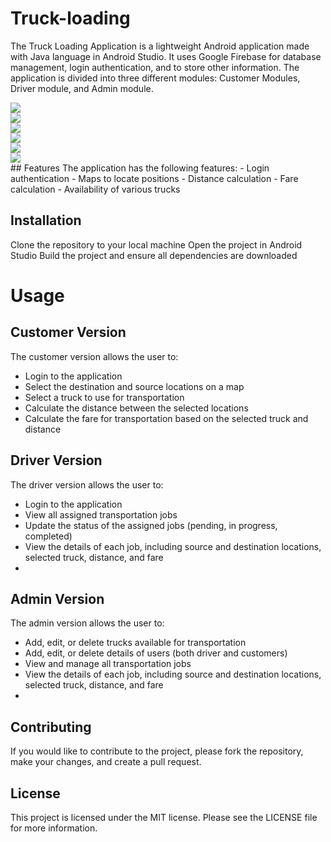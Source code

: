 # Truck-loading

The Truck Loading Application is a lightweight Android application made with Java language in Android Studio. It uses Google Firebase for database management, login authentication, and to store other information. The application is divided into three different modules: Customer Modules, Driver module, and Admin module.
<div style="width:100%">
 <div style"width:30%"><img src="https://github.com/atisamhaq123/Truck-loading/blob/main/Screens/1.jpg"></div>
  <div style"width:30%"><img src="https://github.com/atisamhaq123/Truck-loading/blob/main/Screens/2.jpg"></div>
  <div style"width:30%"><img src="https://github.com/atisamhaq123/Truck-loading/blob/main/Screens/3.jpg"></div>
</div>
<div style="width:100%">
 <div style"width:30%"><img src="https://github.com/atisamhaq123/Truck-loading/blob/main/Screens/4.jpg"></div>
  <div style"width:30%"><img src="https://github.com/atisamhaq123/Truck-loading/blob/main/Screens/5.jpg"></div>
  <div style"width:30%"><img src="https://github.com/atisamhaq123/Truck-loading/blob/main/Screens/6.jpg"></div>
</div>
## Features
The application has the following features:
 - Login authentication
 - Maps to locate positions
 - Distance calculation
 - Fare calculation
 - Availability of various trucks

## Installation
Clone the repository to your local machine
Open the project in Android Studio
Build the project and ensure all dependencies are downloaded

# Usage
## Customer Version
The customer version allows the user to:
 - Login to the application
 - Select the destination and source locations on a map
 - Select a truck to use for transportation
 - Calculate the distance between the selected locations
 - Calculate the fare for transportation based on the selected truck and distance
  
## Driver Version
The driver version allows the user to:
 - Login to the application
 - View all assigned transportation jobs
 - Update the status of the assigned jobs (pending, in progress, completed)
 - View the details of each job, including source and destination locations, selected truck, distance, and fare
 - 
## Admin Version
The admin version allows the user to:
 - Add, edit, or delete trucks available for transportation
 - Add, edit, or delete details of users  (both driver and customers)
 - View and manage all transportation jobs
 - View the details of each job, including source and destination locations, selected truck, distance, and fare
 - 
## Contributing
If you would like to contribute to the project, please fork the repository, make your changes, and create a pull request.

## License
This project is licensed under the MIT license. Please see the LICENSE file for more information.
